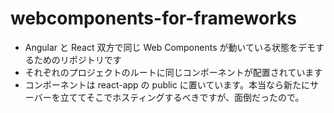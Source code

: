 # webcomponents-for-frameworks

- Angular と React 双方で同じ Web Components が動いている状態をデモするためのリポジトリです
- それぞれのプロジェクトのルートに同じコンポーネントが配置されています
- コンポーネントは react-app の public に置いています。本当なら新たにサーバーを立ててそこでホスティングするべきですが、面倒だったので。
